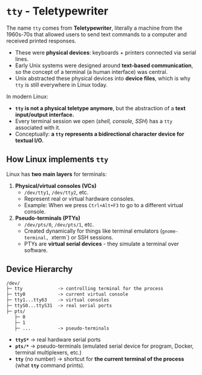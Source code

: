 # `tty` - Teletypewriter

The name `tty` comes from **Teletypewriter**, literally a machine from the 1960s-70s that allowed users to send text commands to a computer and received printed responses.
 * These were **physical devices**: keyboards + printers connected via serial lines.
 * Early Unix systems were designed around **text-based communication**, so the concept of a terminal (a human interface) was central.
 * Unix abstracted these physical devices into **device files**, which is why `tty` is still everywhere in Linux today.

In modern Linux:
 * **`tty` is not a physical teletype anymore**, but the abstraction of a **text input/output interface.**
 * Every terminal session we open (*shell, console, SSH*) has a `tty` associated with it.
 * Conceptually: **a `tty` represents a bidirectional character device for textual I/O.**


## How Linux implements `tty`
Linux has **two main layers** for terminals:
 1. **Physical/virtual consoles (VCs)**
    * `/dev/tty1`, `/dev/tty2`, etc.
    * Represent real or virtual hardware consoles.
    * Example: When we press `Ctrl+Alt+F3` to go to a different virtual console.
 2. **Pseudo-terminals (PTYs)**
    * `/dev/pts/0`, `/dev/pts/1`, etc.
    * Created dynamically for things like terminal emulators (`gnome-terminal, `xterm`) or SSH sessions.
    * PTYs are **virtual serial devices** - they simulate a terminal over software.

## Device Hierarchy
```md
/dev/
├─ tty             -> controlling terminal for the process
├─ tty0            -> current virtual console
├─ tty1...tty63    -> virtual consoles
├─ ttyS0...ttyS31  -> real serial ports
├─ pts/
   ├─ 0
   ├─ 1
   ├─ ...          -> pseudo-terminals
```
 * **`ttyS*`**     -> real hardware serial ports
 * **`pts/*`**     -> pseudo-terminals (emulated serial device for program, Docker, terminal multiplexers, etc.)
 * **`tty`** (no number)  -> shortcut for **the current terminal of the process** (what **`tty`** command prints).
